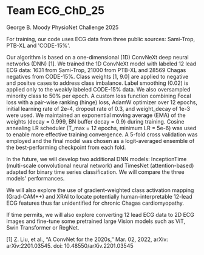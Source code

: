 # Team ECG_ChD_25
George B. Moody PhysioNet Challenge 2025

For training, our code uses ECG data from three public sources: Sami-Trop, PTB-XL and 'CODE-15%'. 

Our algorithm is based on a one-dimensional (1D) ConvNeXt deep neural networks (DNN) [1]. We trained the 1D ConvNeXt model with labeled 12 lead ECG data: 1631 from Sami-Trop, 21000 from PTB-XL and 28569 Chagas negatives from CODE-15%. Class weights [1, 9.0] are applied to negative and positve cases to address class imbalance. Label smoothing (0.02) is applied only to the weakly labeled CODE-15% data. We also oversampled minority class to 50% per epoch. A custom loss function combining Focal loss with a pair-wise ranking (hinge) loss, AdamW optimizer over 12 epochs, initial learning rate of 2e-4, dropout rate of 0.3, and weight_decay of 1e-3 were used. We maintained an exponential moving average (EMA) of the weights (decay = 0.999, BN buffer decay = 0.9) during training. Cosine annealing LR scheduler (T_max = 12 epochs, minimum LR = 5e-6) was used to enable more effective training convergence. A 5-fold cross validation was employed and the final model was chosen as a logit-averaged ensemble of the best-performing checkpoint from each fold.

In the future, we will develop two additional DNN models: InceptionTime (multi-scale convolutional neural network) and TimesNet (attention-based) adapted for binary time series classification. We will compare the three models' performances. 

We will also explore the use of gradient-weighted class activation mapping (Grad-CAM++) and XRAI to locate potentially human-interpretable 12-lead ECG features thus far unidentified for chronic Chagas cardiomyopathy.

If time permits, we will also explore converting 12 lead ECG data to 2D ECG images and fine-tune some pretrained large Vision models such as ViT, Swin Transformer or RegNet. 

[1] Z. Liu, et al., “A ConvNet for the 2020s,” Mar. 02, 2022, arXiv: arXiv:2201.03545. doi: 10.48550/arXiv.2201.03545
